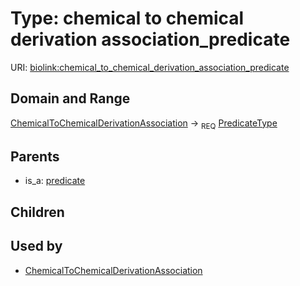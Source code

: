 
# Type: chemical to chemical derivation association_predicate




URI: [biolink:chemical_to_chemical_derivation_association_predicate](https://w3id.org/biolink/vocab/chemical_to_chemical_derivation_association_predicate)


## Domain and Range

[ChemicalToChemicalDerivationAssociation](ChemicalToChemicalDerivationAssociation.md) ->  <sub>REQ</sub> [PredicateType](types/PredicateType.md)

## Parents

 *  is_a: [predicate](predicate.md)

## Children


## Used by

 * [ChemicalToChemicalDerivationAssociation](ChemicalToChemicalDerivationAssociation.md)
